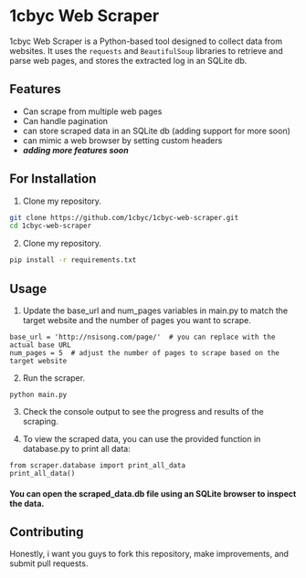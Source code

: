 # 1cbyc Web Scraper

1cbyc Web Scraper is a Python-based tool designed to collect data from websites. It uses the `requests` and `BeautifulSoup` libraries to retrieve and parse web pages, and stores the extracted log in an SQLite db.

## Features

- Can scrape from multiple web pages
- Can handle pagination
- can store scraped data in an SQLite db (adding support for more soon)
- can mimic a web browser by setting custom headers
- **_adding more features soon_**

## For Installation

1. Clone my repository.

```bash
git clone https://github.com/1cbyc/1cbyc-web-scraper.git
cd 1cbyc-web-scraper
```

2. Clone my repository.

```bash
pip install -r requirements.txt
```

## Usage

1. Update the base_url and num_pages variables in main.py to match the target website and the number of pages you want to scrape.

```
base_url = 'http://nsisong.com/page/'  # you can replace with the actual base URL
num_pages = 5  # adjust the number of pages to scrape based on the target website
```
2. Run the scraper.

```
python main.py
```

3. Check the console output to see the progress and results of the scraping.


4. To view the scraped data, you can use the provided function in database.py to print all data:

```
from scraper.database import print_all_data
print_all_data()
```

#### You can open the scraped_data.db file using an SQLite browser to inspect the data.

## Contributing

Honestly, i want you guys to fork this repository, make improvements, and submit pull requests.
